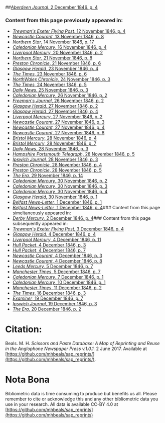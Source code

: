 ##[*Aberdeen Journal*, 2 December 1846, p. 4](https://mhbeals.github.io/sap_html/Aberdeen-Journal/Aberdeen-Journal-2-December-1846-p-4)

### Content from this page previously appeared in:
+ [*Trewman's Exeter Flying Post*, 12 November 1846, p. 4](https://mhbeals.github.io/sap_html/Trewman's-Exeter-Flying-Post/Trewman's-Exeter-Flying-Post-12-November-1846-p-4)
+ [*Newcastle Courant*, 13 November 1846, p. 8](https://mhbeals.github.io/sap_html/Newcastle-Courant/Newcastle-Courant-13-November-1846-p-8)
+ [*Northern Star*, 14 November 1846, p. 17](https://mhbeals.github.io/sap_html/Northern-Star/Northern-Star-14-November-1846-p-17)
+ [*Caledonian Mercury*, 16 November 1846, p. 4](https://mhbeals.github.io/sap_html/Caledonian-Mercury/Caledonian-Mercury-16-November-1846-p-4)
+ [*Liverpool Mercury*, 20 November 1846, p. 2](https://mhbeals.github.io/sap_html/Liverpool-Mercury/Liverpool-Mercury-20-November-1846-p-2)
+ [*Northern Star*, 21 November 1846, p. 8](https://mhbeals.github.io/sap_html/Northern-Star/Northern-Star-21-November-1846-p-8)
+ [*Preston Chronicle*, 21 November 1846, p. 6](https://mhbeals.github.io/sap_html/Preston-Chronicle/Preston-Chronicle-21-November-1846-p-6)
+ [*Glasgow Herald*, 23 November 1846, p. 4](https://mhbeals.github.io/sap_html/Glasgow-Herald/Glasgow-Herald-23-November-1846-p-4)
+ [*The Times*, 23 November 1846, p. 6](https://mhbeals.github.io/sap_html/The-Times/The-Times-23-November-1846-p-6)
+ [*NorthWales Chronicle*, 24 November 1846, p. 3](https://mhbeals.github.io/sap_html/NorthWales-Chronicle/NorthWales-Chronicle-24-November-1846-p-3)
+ [*The Times*, 24 November 1846, p. 5](https://mhbeals.github.io/sap_html/The-Times/The-Times-24-November-1846-p-5)
+ [*Daily News*, 25 November 1846, p. 3](https://mhbeals.github.io/sap_html/Daily-News/Daily-News-25-November-1846-p-3)
+ [*Caledonian Mercury*, 26 November 1846, p. 2](https://mhbeals.github.io/sap_html/Caledonian-Mercury/Caledonian-Mercury-26-November-1846-p-2)
+ [*Freeman's Journal*, 26 November 1846, p. 2](https://mhbeals.github.io/sap_html/Freeman's-Journal/Freeman's-Journal-26-November-1846-p-2)
+ [*Glasgow Herald*, 27 November 1846, p. 2](https://mhbeals.github.io/sap_html/Glasgow-Herald/Glasgow-Herald-27-November-1846-p-2)
+ [*Glasgow Herald*, 27 November 1846, p. 4](https://mhbeals.github.io/sap_html/Glasgow-Herald/Glasgow-Herald-27-November-1846-p-4)
+ [*Liverpool Mercury*, 27 November 1846, p. 2](https://mhbeals.github.io/sap_html/Liverpool-Mercury/Liverpool-Mercury-27-November-1846-p-2)
+ [*Newcastle Courant*, 27 November 1846, p. 3](https://mhbeals.github.io/sap_html/Newcastle-Courant/Newcastle-Courant-27-November-1846-p-3)
+ [*Newcastle Courant*, 27 November 1846, p. 4](https://mhbeals.github.io/sap_html/Newcastle-Courant/Newcastle-Courant-27-November-1846-p-4)
+ [*Newcastle Courant*, 27 November 1846, p. 8](https://mhbeals.github.io/sap_html/Newcastle-Courant/Newcastle-Courant-27-November-1846-p-8)
+ [*Bristol Mercury*, 28 November 1846, p. 4](https://mhbeals.github.io/sap_html/Bristol-Mercury/Bristol-Mercury-28-November-1846-p-4)
+ [*Bristol Mercury*, 28 November 1846, p. 7](https://mhbeals.github.io/sap_html/Bristol-Mercury/Bristol-Mercury-28-November-1846-p-7)
+ [*Daily News*, 28 November 1846, p. 3](https://mhbeals.github.io/sap_html/Daily-News/Daily-News-28-November-1846-p-3)
+ [*Hampshire Portsmouth Telegraph*, 28 November 1846, p. 5](https://mhbeals.github.io/sap_html/Hampshire-Portsmouth-Telegraph/Hampshire-Portsmouth-Telegraph-28-November-1846-p-5)
+ [*Ipswich Journal*, 28 November 1846, p. 3](https://mhbeals.github.io/sap_html/Ipswich-Journal/Ipswich-Journal-28-November-1846-p-3)
+ [*Preston Chronicle*, 28 November 1846, p. 4](https://mhbeals.github.io/sap_html/Preston-Chronicle/Preston-Chronicle-28-November-1846-p-4)
+ [*Preston Chronicle*, 28 November 1846, p. 5](https://mhbeals.github.io/sap_html/Preston-Chronicle/Preston-Chronicle-28-November-1846-p-5)
+ [*The Era*, 29 November 1846, p. 14](https://mhbeals.github.io/sap_html/The-Era/The-Era-29-November-1846-p-14)
+ [*Caledonian Mercury*, 30 November 1846, p. 2](https://mhbeals.github.io/sap_html/Caledonian-Mercury/Caledonian-Mercury-30-November-1846-p-2)
+ [*Caledonian Mercury*, 30 November 1846, p. 3](https://mhbeals.github.io/sap_html/Caledonian-Mercury/Caledonian-Mercury-30-November-1846-p-3)
+ [*Caledonian Mercury*, 30 November 1846, p. 4](https://mhbeals.github.io/sap_html/Caledonian-Mercury/Caledonian-Mercury-30-November-1846-p-4)
+ [*Glasgow Herald*, 30 November 1846, p. 1](https://mhbeals.github.io/sap_html/Glasgow-Herald/Glasgow-Herald-30-November-1846-p-1)
+ [*Belfast News-Letter*, 1 December 1846, p. 1](https://mhbeals.github.io/sap_html/Belfast-News-Letter/Belfast-News-Letter-1-December-1846-p-1)
+ [*Belfast News-Letter*, 1 December 1846, p. 4](https://mhbeals.github.io/sap_html/Belfast-News-Letter/Belfast-News-Letter-1-December-1846-p-4)### Content from this page simeltaneously appeared in:
+ [*Derby Mercury*, 2 December 1846, p. 4](https://mhbeals.github.io/sap_html/Derby-Mercury/Derby-Mercury-2-December-1846-p-4)### Content from this page subsequently appeared in:
+ [*Trewman's Exeter Flying Post*, 3 December 1846, p. 4](https://mhbeals.github.io/sap_html/Trewman's-Exeter-Flying-Post/Trewman's-Exeter-Flying-Post-3-December-1846-p-4)
+ [*Glasgow Herald*, 4 December 1846, p. 4](https://mhbeals.github.io/sap_html/Glasgow-Herald/Glasgow-Herald-4-December-1846-p-4)
+ [*Liverpool Mercury*, 4 December 1846, p. 11](https://mhbeals.github.io/sap_html/Liverpool-Mercury/Liverpool-Mercury-4-December-1846-p-11)
+ [*Hull Packet*, 4 December 1846, p. 3](https://mhbeals.github.io/sap_html/Hull-Packet/Hull-Packet-4-December-1846-p-3)
+ [*Hull Packet*, 4 December 1846, p. 7](https://mhbeals.github.io/sap_html/Hull-Packet/Hull-Packet-4-December-1846-p-7)
+ [*Newcastle Courant*, 4 December 1846, p. 3](https://mhbeals.github.io/sap_html/Newcastle-Courant/Newcastle-Courant-4-December-1846-p-3)
+ [*Newcastle Courant*, 4 December 1846, p. 8](https://mhbeals.github.io/sap_html/Newcastle-Courant/Newcastle-Courant-4-December-1846-p-8)
+ [*Leeds Mercury*, 5 December 1846, p. 7](https://mhbeals.github.io/sap_html/Leeds-Mercury/Leeds-Mercury-5-December-1846-p-7)
+ [*Manchester Times*, 5 December 1846, p. 7](https://mhbeals.github.io/sap_html/Manchester-Times/Manchester-Times-5-December-1846-p-7)
+ [*Caledonian Mercury*, 7 December 1846, p. 1](https://mhbeals.github.io/sap_html/Caledonian-Mercury/Caledonian-Mercury-7-December-1846-p-1)
+ [*Caledonian Mercury*, 10 December 1846, p. 1](https://mhbeals.github.io/sap_html/Caledonian-Mercury/Caledonian-Mercury-10-December-1846-p-1)
+ [*Manchester Times*, 11 December 1846, p. 2](https://mhbeals.github.io/sap_html/Manchester-Times/Manchester-Times-11-December-1846-p-2)
+ [*The Times*, 16 December 1846, p. 3](https://mhbeals.github.io/sap_html/The-Times/The-Times-16-December-1846-p-3)
+ [*Examiner*, 19 December 1846, p. 7](https://mhbeals.github.io/sap_html/Examiner/Examiner-19-December-1846-p-7)
+ [*Ipswich Journal*, 19 December 1846, p. 3](https://mhbeals.github.io/sap_html/Ipswich-Journal/Ipswich-Journal-19-December-1846-p-3)
+ [*The Era*, 20 December 1846, p. 2](https://mhbeals.github.io/sap_html/The-Era/The-Era-20-December-1846-p-2)
                    
# Citation: 

Beals. M. H. *Scissors and Paste Database: A Map of Reprinting and Reuse in the Anglophone Newspaper Press v.1.0.1.* 2 June 2017. Available at [https://github.com/mhbeals/sap_reprints/](https://github.com/mhbeals/sap_reprints/). 
                    
# Nota Bona

Bibliometric data is time consuming to produce but benefits us all. Please remember to cite or acknowledge this and any other bibliometric data you use in your research. All data is available CC-BY 4.0 at [https://github.com/mhbeals/sap_reprints](https://github.com/mhbeals/sap_reprints)